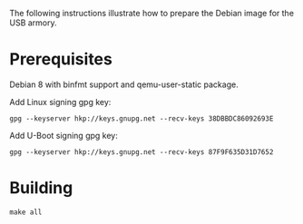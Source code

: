 The following instructions illustrate how to prepare the Debian image for the USB armory.

# Prerequisites

Debian 8 with binfmt support and qemu-user-static package.

Add Linux signing gpg key:
```
gpg --keyserver hkp://keys.gnupg.net --recv-keys 38DBBDC86092693E
```

Add U-Boot signing gpg key:
```
gpg --keyserver hkp://keys.gnupg.net --recv-keys 87F9F635D31D7652
```

# Building

```
make all
```

